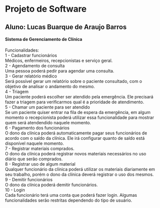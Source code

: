 # Projeto de Software
<h2> Aluno: Lucas Buarque de Araujo Barros </h2>

<h4> Sistema de Gerenciamento de Clínica</h4>
Funcionalidades:</br>
1 - Cadastrar funcionários </br>
Médicos, enfermeiros, recepcionistas e serviço geral.</br>
2 - Agendamento de consulta</br>
Uma pessoa poderá pedir  para agendar uma consulta.</br>
3 - Gerar relatório médico</br>
Será possível gerar um relatório sobre o paciente consultado, com o objetivo de analisar o andamento do mesmo.</br>
4 - Triagem</br>
Um paciente poderá escolher ser atendido pela emergência. Ele precisará fazer a triagem para verificarmos qual é a prioridade de atendimento.</br>
5 - Chamar um paciente para ser atendido</br>
Se um paciente quiser entrar na fila de espera da emergência, em algum momento o recepcionista poderá utilizar essa funcionalidade para mostrar quem será atendendido naquele momento.</br>
 6 - Pagamento dos funcionários</br>
O dono da clínica poderá automaticamente pagar seus funcionários de acordo com o saldo da clínica. Ele irá configurar quanto de saldo está disponível naquele momento.</br>
7 - Registrar materiais comprados.</br>
O dono da clínica poderá registrar novos materiais  necessários no uso diário que serão comprados.</br>
8 - Registrar uso de algum material</br>
Qualquer funcionário da clínica poderá utilizar os materiais diariamente em seu trabalho, porém o dono da clínica deverá registrar o uso dos mesmos.</br>
9 - Demitir funcionários</br>
O dono da clínica poderá demitir funcionários.</br>
10 - Login</br>
Cada funcionário terá uma conta que poderá fazer login. Algumas funcionalidades serão restritas dependendo do tipo de usuário.</br>
